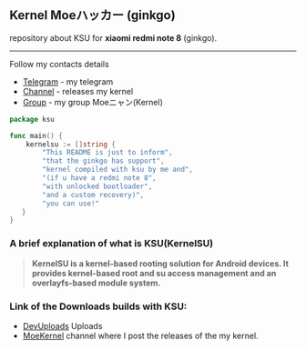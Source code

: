 ## Kernel Moeハッカー (ginkgo)
repository about KSU for **xiaomi redmi note 8** (ginkgo).

------

Follow my contacts details
 - [Telegram](https://t.me/whyakari) - my telegram
 - [Channel](https://t.me/akaritsu) - releases my kernel
 - [Group](https://t.me/moekernel) - my group Moeニャン(Kernel)

```go
package ksu

func main() {
    kernelsu := []string {
        "This README is just to inform",
        "that the ginkgo has support",
        "kernel compiled with ksu by me and",
        "(if u have a redmi note 8",
        "with unlocked bootloader",
        "and a custom recovery)",
        "you can use!"
   }
}
```

### A brief explanation of what is KSU(KernelSU)

> **KernelSU is a kernel-based rooting solution for Android devices. It provides kernel-based root and su access management and an overlayfs-based module system.**

### Link of the Downloads builds with KSU:
 - [DevUploads](https://devuploads.com/users/AkariOficial/2843/MoeKernel) Uploads
 - [MoeKernel](https://t.me/akaritsu) channel where I post the releases of the my kernel.
